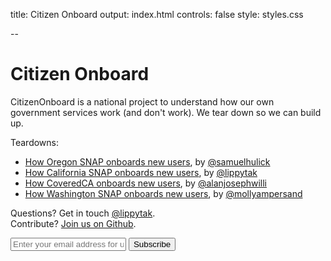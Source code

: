 title: Citizen Onboard
output: index.html
controls: false
style: styles.css

--

# Citizen Onboard
CitizenOnboard is a national project to understand how our own government services work (and don't work). We tear down so we can build up.

Teardowns:
- [How Oregon SNAP onboards new users](http://www.useronboard.com/how-oregonsnap-onboards-new-users/), by [@samuelhulick](http://www.twitter.com/samuelhulick)
- [How California SNAP onboards new users](snap/ca), by [@lippytak](http://www.twitter.com/lippytak)
- [How CoveredCA onboards new users](exchanges/ca), by [@alanjosephwilli](http://www.twitter.com/alanjosephwilli)
- [How Washington SNAP onboards new users](snap/wa), by [@mollyampersand](http://www.twitter.com/mollyampersand)

Questions? Get in touch [@lippytak](http://twitter.com/lippytak).<br>
Contribute? [Join us on Github](https://github.com/codeforamerica/citizen-onboard).<br>
<div class="email-group"> <form id="subscribe-form" method="post" action="http://tinyletter.com/CitizenOnboard">
    <input type="email" id="email" name="email" value="" placeholder="Enter your email address for updates">
    <button class="button" type="submit"> Subscribe </button>
</form>
</div>
<br>
<br>